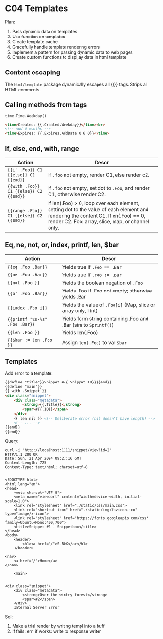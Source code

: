# C04 Templates

Plan: 
1. Pass dynamic data on templates
2. Use function on templates
3. Create template cache 
4. Gracefully handle template rendering errors 
5. Implement a pattern for passing dynamic data to web pages 
6. Create custom functions to displ,ay data in html template

## Content escaping 

The `html/template` package dynamically escapes all {{}} tags. 
Strips all HTML comments. 

## Calling methods from tags

`time.Time.Weekday()`

```html
<time>Created: {{.Created.Weekday}}</time><br>
<!-- Add 6 months -->
<time>Expires: {{.Expires.AddDate 0 6 0}}</time>
```

## If, else, end, with, range 

Action | Descr 
---|---
`{{if .Foo}} C1 {{else}} C2 {{end}}` | If `.foo` not empty, render C1, else render c2. 
`{{with .Foo}} C1 {{else}} C2 {{end}}` | If `.foo` not empty, set dot to `.Foo`, and render C1, otherwise render C2. 
`{{range .Foo}} C1 {{else}} C2 {{end}}` | If len(.Foo) > 0, loop over each element, setting dot to the value of each element and rendering the content C1. If en(.Foo) == 0, render C2. Foo: array, slice, map, or channel only.

## Eq, ne, not, or, index, printf, len, $bar 
Action | Descr 
---|---
`{{eq .Foo .Bar}}` | Yields true if `.Foo == .Bar`
`{{ne .Foo .Bar}}` | Yields true if `.Foo != .Bar`
`{{not .Foo }}` | Yields the boolean negation of `.Foo`
`{{or .Foo .Bar}}` | Yields .Foo if .Foo not empty; otherwise yields .Bar
`{{index .Foo i}}` | Yields the value of `.Foo[i]` (Map, slice or array only, i int)
`{{printf "%s-%s" .Foo .Bar}}` | Yields form string containing .Foo and .Bar (sim to `Sprintf()`)
`{{len .Foo }}` | Yields len(.Foo)
`{{$bar := len .Foo }}` | Assign `len(.Foo)` to var `$bar`


## Templates 

Add error to a template:
```html
{{define "title"}}Snippet #{{.Snippet.ID}}{{end}}
{{define "main"}}
{{ with .Snippet }}
<div class="snippet">
    <div class="metadata">
        <strong>{{.Title}}</strong>
        <span>#{{.ID}}</span>
    </div>
    {{ len nil }} <!-- Deliberate error (nil doesn't have length) -->
    <!-- ... -->
{{end}}
{{end}}
```
Query:

```
curl -i "http://localhost:1111/snippet/view?id=2"
HTTP/1.1 200 OK
Date: Sun, 21 Apr 2024 09:27:16 GMT
Content-Length: 725
Content-Type: text/html; charset=utf-8


<!DOCTYPE html>
<html lang="en">
<head>
    <meta charset="UTF-8">
    <meta name="viewport" content="width=device-width, initial-scale=1.0">
    <link rel="stylesheet" href="./static/css/main.css">
    <link rel="shortcut icon" href="./static/img/favicon.ico" type="image/x-icon">
    <link rel="stylesheet" href="https://fonts.googleapis.com/css?family=Ubuntu+Mono:400,700">
    <title>Snippet #2 - Snippetbox</title>
</head>
<body>
    <header>
        <h1><a href="/">S-BOX</a></h1>
    </header>
    
<nav>
    <a href="/">Home</a>
</nav>

    <main>
        

<div class="snippet">
    <div class="metadata">
        <strong>Over the wintry forest</strong>
        <span>#2</span>
    </div>
    Internal Server Error
```
Sol: 
1. Make a trial render by writing templ into a buff
2. If fails: err; if works: write to response writer
